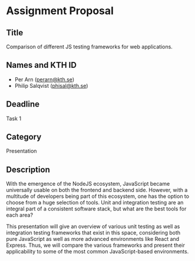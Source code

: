 # Assignment Proposal

## Title
Comparison of different JS testing frameworks for web applications.

## Names and KTH ID

- Per Arn (perarn@kth.se)
- Philip Salqvist (phisal@kth.se)

## Deadline

Task 1

## Category

Presentation

## Description
With the emergence of the NodeJS ecosystem, JavaScript became universally usable on both the frontend and backend side. However, with a multitude of developers being part of this ecosystem, one has the option to choose from a huge selection of tools. Unit and integration testing are an integral part of a consistent software stack, but what are the best tools for each area?

This presentation will give an overview of various unit testing as well as integration testing frameworks that exist in this space, considering both pure JavaScript as well as more advanced environments like React and Express. Thus, we will compare the various frameworks and present their applicability to some of the most common JavaScript-based environments.

